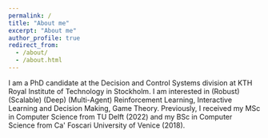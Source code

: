 ```yaml
---
permalink: /
title: "About me"
excerpt: "About me"
author_profile: true
redirect_from: 
  - /about/
  - /about.html
---
```


I am a PhD candidate at the Decision and Control Systems division at KTH Royal Institute of Technology in Stockholm. I am interested in (Robust) (Scalable) (Deep) (Multi-Agent) Reinforcement Learning, Interactive Learning and Decision Making, Game Theory. Previously, I received my MSc in Computer Science from TU Delft (2022) and my BSc in Computer Science from Ca' Foscari University of Venice (2018).
